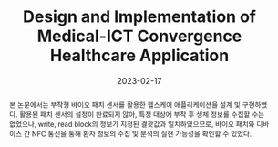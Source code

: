 ---
title: "Design and Implementation of Medical-ICT Convergence Healthcare Application"
collection: publications
permalink: /publication/2023-dc09
date: 2023-02-17
venue: '2023 한국전자파학회 동계종합학술대회'
# just display our icon symbols
# paperurl: '/files/pdf/research/DC9_Design and Implementation of Medica-ICT Convergence Healthcare-Based Mobile Application.pdf'
pubtype: 'domestic_conference'
# link: ' '
code: 'https://github.com/FIVEYOUNGWOO/Medical-ICT-Convergence-Based-Healthcare-Application'
github: 'https://github.com/FIVEYOUNGWOO/Medical-ICT-Convergence-Based-Healthcare-Application'
citation: '김범수, <strong>오영우</strong>, 오용석, 최우열. &quot;의료-ICT 융합 헬스케어 기반 애플리케이션 설계 및 구현.&quot; <i>2023 한국전자파학회 동계종합학술대회</i>, 제주, 대한민국, 2023.02.15 - 18. (<u>Status: Presented on 2023.02.17.</u>)'
excerpt_separator: ""
abstract: 본 논문에서는 부착형 바이오 패치 센서를 활용한 헬스케어 애플리케이션을 설계 및 구현하였다. 활용된 패치 센서의 설정이 완료되지 않아, 특정 대상에 부착 후 생체 정보를 수집할 수는 없었으나, write, read block의 정보가 지정된 결괏값과 일치하였으므로, 바이오 패치와 디바이스 간 NFC 통신을 통해 환자 정보의 수집 및 분석의 실현 가능성을 확인할 수 있었다.
---